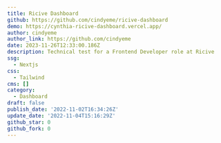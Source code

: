 ```yaml
---
title: Ricive Dashboard
github: https://github.com/cindyeme/ricive-dashboard
demo: https://cynthia-ricive-dashboard.vercel.app/
author: cindyeme
author_link: https://github.com/cindyeme
date: 2023-11-26T12:33:00.186Z
description: Technical test for a Frontend Developer role at Ricive
ssg:
  - Nextjs
css:
  - Tailwind
cms: []
category:
  - Dashboard
draft: false
publish_date: '2022-11-02T16:34:26Z'
update_date: '2022-11-04T15:16:29Z'
github_star: 0
github_fork: 0
---
```

